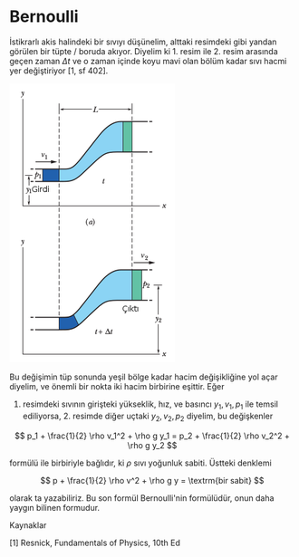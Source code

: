 # Bernoulli

İstikrarlı akis halindeki bir sıvıyı düşünelim, alttaki resimdeki gibi
yandan görülen bir tüpte / boruda akıyor. Diyelim ki 1. resim ile
2. resim arasında geçen zaman $\Delta t$ ve o zaman içinde koyu mavi
olan bölüm kadar sıvı hacmi yer değiştiriyor [1, sf 402]. 

![](bern21.png)

Bu değişimin tüp sonunda yeşil bölge kadar hacim değişikliğine yol
açar diyelim, ve önemli bir nokta iki hacim birbirine eşittir.  Eğer
1. resimdeki sıvının girişteki yükseklik, hız, ve basıncı
$y_1,v_1,p_1$ ile temsil ediliyorsa, 2. resimde diğer uçtaki
$y_2,v_2,p_2$ diyelim, bu değişkenler

$$
p_1 + \frac{1}{2} \rho v_1^2 + \rho g y_1 =
p_2 + \frac{1}{2} \rho v_2^2 + \rho g y_2 
$$

formülü ile birbiriyle bağlıdır, ki $\rho$ sıvı yoğunluk
sabiti. Üstteki denklemi

$$
p + \frac{1}{2} \rho v^2 + \rho g y = \textrm{bir sabit}
$$

olarak ta yazabiliriz. Bu son formül Bernoulli'nin formülüdür, onun
daha yaygın bilinen formudur.






Kaynaklar

[1] Resnick, Fundamentals of Physics, 10th Ed

